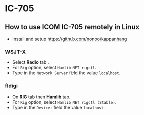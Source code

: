 # IC-705

## How to use ICOM IC-705 remotely in Linux

- Install and setup https://github.com/nonoo/kappanhang

### WSJT-X

- Select **Radio** tab .
- For `Rig` option, select `Hamlib NET rigctl`.
- Type in the `Network Server` field the value `localhost`.

### fldigi

- On **RIG** tab then **Hamlib** tab.
- For `Rig` option, select `Hamlib NET rigctl (Stable)`.
- Type in the `Device:` field the value `localhost`.
